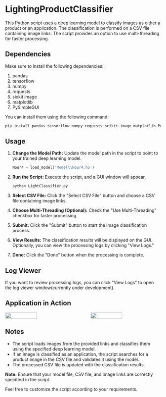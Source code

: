 # LightingProductClassifier
This Python script uses a deep learning model to classify images as either a product or an application. The classification is performed on a CSV file containing image links. The script provides an option to use multi-threading for faster processing.

## Dependencies

Make sure to install the following dependencies:

1. pandas
2. tensorflow
3. numpy
4. requests
5. sickit image
6. matplotlib
7. PySimpleGUI

You can install them using the following command:

```bash
pip install pandas tensorflow numpy requests scikit-image matplotlib PySimpleGUI
```

## Usage

1. **Change the Model Path:**
   Update the model path in the script to point to your trained deep learning model.

   ```python
   Nour4 = load_model('Model\\Nour4.h5')
   ```

2. **Run the Script:**
   Execute the script, and a GUI window will appear.
   
   ```bash
   python LightClassifier.py
   ```

3. **Select CSV File:**
   Click the "Select CSV File" button and choose a CSV file containing image links.

4. **Choose Multi-Threading (Optional):**
   Check the "Use Multi-Threading" checkbox for faster processing.

5. **Submit:**
   Click the "Submit" button to start the image classification process.

6. **View Results:**
   The classification results will be displayed on the GUI. Optionally, you can view the processing logs by clicking "View Logs."

7. **Done:**
   Click the "Done" button when the processing is complete.

## Log Viewer

If you want to review processing logs, you can click "View Logs" to open the log viewer window(currently under development).

## Application in Action

<div style="display: flex; justify-content: space-between;">
    <img src="https://github.com/Roon311/LightingProductClassifier/assets/75309751/02ed3c55-d11a-40af-ac8d-6156ad81724f" style="width: 45%;">
    <img src="https://github.com/Roon311/LightingProductClassifier/assets/75309751/7630bc0f-8c02-4950-8d4e-7b9a2751b4ce" style="width: 45%;">
</div>

## Notes

- The script loads images from the provided links and classifies them using the specified deep learning model.
- If an image is classified as an application, the script searches for a product image in the CSV file and validates it using the model.
- The processed CSV file is updated with the classification results.

**Note:** Ensure that your model file, CSV file, and image links are correctly specified in the script.

Feel free to customize the script according to your requirements.
